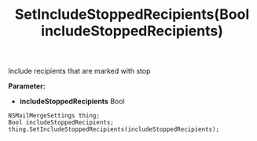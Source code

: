 ﻿---
uid: crmscript_ref_NSMailMergeSettings_SetIncludeStoppedRecipients
title: SetIncludeStoppedRecipients(Bool includeStoppedRecipients)
intellisense: NSMailMergeSettings.SetIncludeStoppedRecipients
keywords: NSMailMergeSettings, GetIncludeStoppedRecipients
so.topic: reference
---

Include recipients that are marked with stop

**Parameter:** 
 - **includeStoppedRecipients** Bool

```crmscript
NSMailMergeSettings thing;
Bool includeStoppedRecipients;
thing.SetIncludeStoppedRecipients(includeStoppedRecipients);
```

